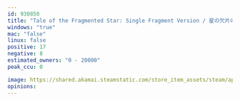 ```yaml
---
id: 930850
title: "Tale of the Fragmented Star: Single Fragment Version / 星の欠片の物語、ひとかけら版"
windows: "true"
mac: "false"
linux: false
positive: 17
negative: 8
estimated_owners: "0 - 20000"
peak_ccu: 0

image: https://shared.akamai.steamstatic.com/store_item_assets/steam/apps/930850/header.jpg?t=1669811800
opinions:
---
```

